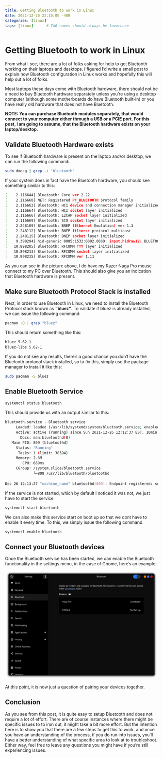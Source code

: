 ```yaml
---
title: Getting Bluetooth to work in Linux
date: 2021-12-26 22:10:00 -400
categories: [linux]
tags: [linux]      # TAG names should always be lowercase
---
```


# Getting Bluetooth to work in Linux

From what I see, there are a lot of folks asking for help to get Bluetooth working on their laptops and desktops. I figured I’d write a small post to explain how Bluetooth configuration in Linux works and hopefully this will help out a lot of folks.

Most laptops these days come with Bluetooth hardware, there should not be a need to buy Bluetooth hardware separately unless you’re using a desktop computer (although some motherboards do have Bluetooth built-in) or you have really old hardware that does not have Bluetooth.

<b>NOTE: You can purchase Bluetooth modules separately, that would connect to your computer either through a USB or a PCIE port. For this post, I am going to assume, that the Bluetooth hardware exists on your laptop/desktop.</b>

## Validate Bluetooth Hardware exists

To see if Bluetooth hardware is present on the laptop and/or desktop, we can run the following command:

```bash
sudo dmesg | grep -i "bluetooth"
```
If your system does in fact have the Bluetooth hardware, you should see something similar to this:

```bash
[    2.116644] Bluetooth: Core ver 2.22
[    2.116660] NET: Registered PF_BLUETOOTH protocol family
[    2.116662] Bluetooth: HCI device and connection manager initialized
[    2.116664] Bluetooth: HCI socket layer initialized
[    2.116666] Bluetooth: L2CAP socket layer initialized
[    2.116669] Bluetooth: SCO socket layer initialized
[    2.248109] Bluetooth: BNEP (Ethernet Emulation) ver 1.3
[    2.248112] Bluetooth: BNEP filters: protocol multicast
[    2.248115] Bluetooth: BNEP socket layer initialized
[    9.398294] hid-generic 0005:1532:0092.000D: input,hidraw12: BLUETOOTH HID v0.01 Mouse [Naga Pro] on b4:0e:de:f9:dd:09
[   10.898205] Bluetooth: RFCOMM TTY layer initialized
[   10.898213] Bluetooth: RFCOMM socket layer initialized
[   10.898215] Bluetooth: RFCOMM ver 1.11
```
As you can see in the picture above, I do have my Razer Naga Pro mouse connect to my PC over Bluetooth. This should also give you an indication that Bluetooth hardware is present.

## Make sure Bluetooth Protocol Stack is installed

Next, in order to use Bluetooth in Linux, we need to install the Bluetooth Protocol stack known as <b>“bluez“</b>. To validate if bluez is already installed, we can issue the following command:

```bash
pacman -Q | grep "bluez"
```

This should return something like this:

```bash
bluez 5.62-1
bluez-libs 5.62-1
```
If you do not see any results, there’s a good chance you don’t have the Bluetooth protocol stack installed, so to fix this, simply use the package manager to install it like this:

```bash
sudo pacman -S bluez
```

## Enable Bluetooth Service

```bash
systemctl status bluetooth
```

This should provide us with an output similar to this:

```bash
bluetooth.service - Bluetooth service
     Loaded: loaded (/usr/lib/systemd/system/bluetooth.service; enabled; vendor preset: d>
     Active: active (running) since Sun 2021-12-26 12:12:37 EST; 10min ago
       Docs: man:bluetoothd(8)
   Main PID: 809 (bluetoothd)
     Status: "Running"
      Tasks: 1 (limit: 38394)
     Memory: 2.8M
        CPU: 689ms
     CGroup: /system.slice/bluetooth.service
             └─809 /usr/lib/bluetooth/bluetoothd

Dec 26 12:13:27 "machine_name" bluetoothd[809]: Endpoint registered: sender=:1.70 path=/MediaEndpo>
```

If the service is not started, which by default I noticed it was not, we just have to start the service

```bash
systemctl start bluetooth
```

We can also make this service start on boot up so that we dont have to enable it every time. To this, we simply issue the following command:

```bash
systemctl enable bluetooth
```

## Connect your Bluetooth devices

Once the Bluetooth service has been started, we can enable the Bluetooth functionality in the settings menu, in the case of Gnome, here’s an example:

<img src="/assets/img/bluetooth.png">

At this point, it is now just a question of pairing your devices together.

## Conclusion

As you see from this post, it is quite easy to setup Bluetooth and does not require a lot of effort. There are of course instances where there might be specific issues to to iron out, it might take a bit more effort. But the intention here is to show you that there are a few steps to get this to work, and once you have an understanding of the process, if you do run into issues, you’ll have a better understanding of what specific area to look at to troubleshoot. Either way, feel free to leave any questions you might have if you’re still experiencing issues.